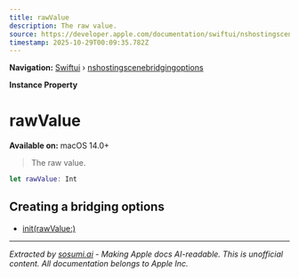 ```yaml
---
title: rawValue
description: The raw value.
source: https://developer.apple.com/documentation/swiftui/nshostingscenebridgingoptions/rawvalue
timestamp: 2025-10-29T00:09:35.782Z
---
```


**Navigation:** [Swiftui](/documentation/swiftui) › [nshostingscenebridgingoptions](/documentation/swiftui/nshostingscenebridgingoptions)

**Instance Property**

# rawValue

**Available on:** macOS 14.0+

> The raw value.

```swift
let rawValue: Int
```

## Creating a bridging options

- [init(rawValue:)](/documentation/swiftui/nshostingscenebridgingoptions/init(rawvalue:))

---

*Extracted by [sosumi.ai](https://sosumi.ai) - Making Apple docs AI-readable.*
*This is unofficial content. All documentation belongs to Apple Inc.*
